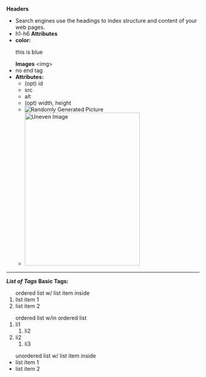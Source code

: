 **Headers**
- Search engines use the headings to index structure and content of your web pages.
- h1-h6
**Attributes**
- **color:** <p color="blue"> this is blue </p>
**Images** \<img>
- no end tag
- **Attributes:**
	- (opt) id
	- src
	- alt
	- (opt) width, height
	- <img src="https://picsum.photos/300" alt="Randomly Generated Picture">
	- <img id="secondPhoto" src="https://picsum.photos/200/300" alt="Uneven Image" width="300" height="400">

---

_**List of Tags**_
**Basic Tags:**
<ol>ordered list w/ list item inside
	<li>list item 1</li>
	<li>list item 2</li>
</ol>
<ol> ordered list w/in ordered list
	<li>li1
		<ol>
			<li>li2</li>
		</ol>
	</li>
	<li>li2
		<ol>
			<li>li3</li>
		</ol>
	</li>
</ol>
<ul>unordered list w/ list item inside
	<li>list item 1</li>
	<li>list item 2</li>
</ul>
